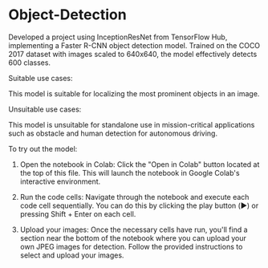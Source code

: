 # Object-Detection
Developed a project using InceptionResNet from TensorFlow Hub, implementing a Faster R-CNN object detection model. Trained on the COCO 2017 dataset with images scaled to 640x640, the model effectively detects 600 classes.

Suitable use cases:

This model is suitable for localizing the most prominent objects in an image.

Unsuitable use cases:

This model is unsuitable for standalone use in mission-critical applications such as obstacle and human detection for autonomous driving.

To try out the model:

1. Open the notebook in Colab: Click the "Open in Colab" button located at the top of this file. This will launch the notebook in Google Colab's interactive environment.

2. Run the code cells: Navigate through the notebook and execute each code cell sequentially. You can do this by clicking the play button (▶️) or pressing Shift + Enter on each cell.

3. Upload your images: Once the necessary cells have run, you'll find a section near the bottom of the notebook where you can upload your own JPEG images for detection. Follow the provided instructions to select and upload your images.

